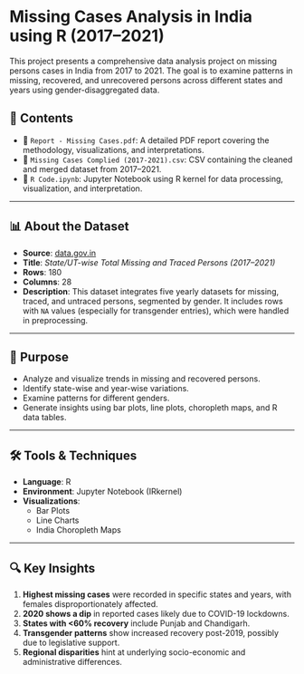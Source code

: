 # Missing Cases Analysis in India using R (2017–2021)

This project presents a comprehensive data analysis project on missing persons cases in India from 2017 to 2021. The goal is to examine patterns in missing, recovered, and unrecovered persons across different states and years using gender-disaggregated data.

## 📂 Contents

- 📄 `Report - Missing Cases.pdf`: A detailed PDF report covering the methodology, visualizations, and interpretations.
- 📁 `Missing Cases Complied (2017-2021).csv`: CSV containing the cleaned and merged dataset from 2017–2021.
- 📓 `R Code.ipynb`: Jupyter Notebook using R kernel for data processing, visualization, and interpretation.

---

## 📊 About the Dataset

- **Source**: [data.gov.in](https://data.gov.in/)
- **Title**: *State/UT-wise Total Missing and Traced Persons (2017–2021)*
- **Rows**: 180  
- **Columns**: 28  
- **Description**: This dataset integrates five yearly datasets for missing, traced, and untraced persons, segmented by gender. It includes rows with `NA` values (especially for transgender entries), which were handled in preprocessing.

---

## 🎯 Purpose

- Analyze and visualize trends in missing and recovered persons.
- Identify state-wise and year-wise variations.
- Examine patterns for different genders.
- Generate insights using bar plots, line plots, choropleth maps, and R data tables.

---

## 🛠️ Tools & Techniques

- **Language**: R
- **Environment**: Jupyter Notebook (IRkernel)
- **Visualizations**: 
  - Bar Plots
  - Line Charts
  - India Choropleth Maps

---

## 🔍 Key Insights

1. **Highest missing cases** were recorded in specific states and years, with females disproportionately affected.
2. **2020 shows a dip** in reported cases likely due to COVID-19 lockdowns.
3. **States with <60% recovery** include Punjab and Chandigarh.
4. **Transgender patterns** show increased recovery post-2019, possibly due to legislative support.
5. **Regional disparities** hint at underlying socio-economic and administrative differences.
